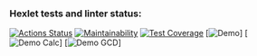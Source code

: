 ### Hexlet tests and linter status:
[![Actions Status](https://github.com/adilqazy/php-project-45/actions/workflows/hexlet-check.yml/badge.svg)](https://github.com/adilqazy/php-project-45/actions)
[![Maintainability](https://api.codeclimate.com/v1/badges/c366048874fde8ce9587/maintainability)](https://codeclimate.com/github/adilqazy/php-project-45/maintainability)
[![Test Coverage](https://api.codeclimate.com/v1/badges/c366048874fde8ce9587/test_coverage)](https://codeclimate.com/github/adilqazy/php-project-45/test_coverage)
[![Demo](https://asciinema.org/a/HWNqiJR8xYTOPVvC15tXIjkat)]
[![Demo Calc](https://asciinema.org/a/IWshNlwMggrsraoXwZMGvOmsp)]
[![Demo GCD](https://asciinema.org/a/tTpLMKFt656JGGo6YcNQuzMha)]